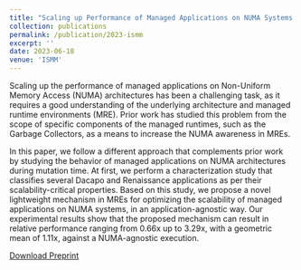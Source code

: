 ```yaml
---
title: "Scaling up Performance of Managed Applications on NUMA Systems."
collection: publications
permalink: /publication/2023-ismm
excerpt: ''
date: 2023-06-18
venue: 'ISMM'
---
```


Scaling up the performance of managed applications on Non-Uniform Memory Access (NUMA) architectures has been a challenging task, as it requires a good understanding of the underlying architecture and managed runtime environments (MRE). Prior work has studied this problem from the scope of specific components of the managed runtimes, such as the Garbage Collectors, as a means to increase the NUMA awareness in MREs.

In this paper, we follow a different approach that complements prior work by studying the behavior of managed applications on NUMA architectures during mutation time. At first, we perform a characterization study that classifies several Dacapo and Renaissance applications as per their scalability-critical properties. Based on this study, we propose a novel lightweight mechanism in MREs for optimizing the scalability of managed applications on NUMA systems, in an application-agnostic way. Our experimental results show that the proposed mechanism can result in relative performance ranging from 0.66x up to 3.29x, with a geometric mean of 1.11x, against a NUMA-agnostic execution.

[Download Preprint](https://pure.manchester.ac.uk/ws/portalfiles/portal/261242274/Papadakis_Scaling_Up_Performance_of_Managed_Applications_on_NUMA_Systems_Preprint.pdf)